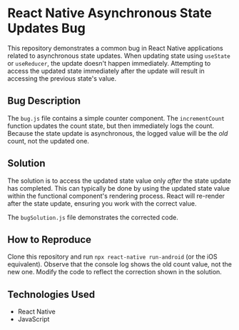 # React Native Asynchronous State Updates Bug

This repository demonstrates a common bug in React Native applications related to asynchronous state updates.  When updating state using `useState` or `useReducer`, the update doesn't happen immediately.  Attempting to access the updated state immediately after the update will result in accessing the previous state's value.

## Bug Description
The `bug.js` file contains a simple counter component.  The `incrementCount` function updates the count state, but then immediately logs the count.  Because the state update is asynchronous, the logged value will be the *old* count, not the updated one.

## Solution
The solution is to access the updated state value only *after* the state update has completed. This can typically be done by using the updated state value within the functional component's rendering process. React will re-render after the state update, ensuring you work with the correct value.

The `bugSolution.js` file demonstrates the corrected code.

## How to Reproduce
Clone this repository and run `npx react-native run-android` (or the iOS equivalent).  Observe that the console log shows the old count value, not the new one. Modify the code to reflect the correction shown in the solution.

## Technologies Used
* React Native
* JavaScript
